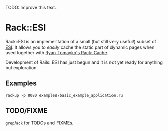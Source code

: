 TODO: Improve this text.

# Rack::ESI

Rack::ESI is an implementation of a small (but still very useful!) subset of [ESI][]. It allows you to _easily_ cache the static part of dynamic pages when used together with [Ryan Tomayko's Rack::Cache][Rack::Cache].

Development of Rails::ESI has just begun and it is not yet ready for anything but exploration.

[ESI]: http://www.w3.org/TR/esi-lang
[Rack::Cache]: http://tomayko.com/src/rack-cache/

## Examples

    rackup -p 8080 examples/basic_example_application.ru
    
## TODO/FIXME

`grep`/`ack` for TODOs and FIXMEs.
    
